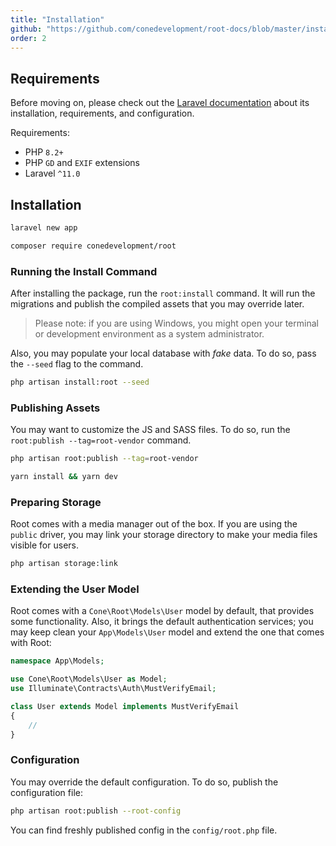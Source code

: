 ```yaml
---
title: "Installation"
github: "https://github.com/conedevelopment/root-docs/blob/master/installation.md"
order: 2
---
```


## Requirements

Before moving on, please check out the [Laravel documentation](https://laravel.com/docs/master/installation) about its installation, requirements, and configuration.

Requirements:

- PHP `8.2+`
- PHP `GD` and `EXIF` extensions
- Laravel `^11.0`

## Installation

```sh
laravel new app

composer require conedevelopment/root
```

### Running the Install Command

After installing the package, run the `root:install` command. It will run the migrations and publish the compiled assets that you may override later.

> Please note: if you are using Windows, you might open your terminal or development environment as a system administrator.

Also, you may populate your local database with _fake_ data. To do so, pass the `--seed` flag to the command.

```sh
php artisan install:root --seed
```

### Publishing Assets

You may want to customize the JS and SASS files. To do so, run the `root:publish --tag=root-vendor` command.

```sh
php artisan root:publish --tag=root-vendor

yarn install && yarn dev
```

### Preparing Storage

Root comes with a media manager out of the box. If you are using the `public` driver, you may link your storage directory to make your media files visible for users.

```sh
php artisan storage:link
```

### Extending the User Model

Root comes with a `Cone\Root\Models\User` model by default, that provides some functionality. Also, it brings the default authentication services; you may keep clean your `App\Models\User` model and extend the one that comes with Root:

```php
namespace App\Models;

use Cone\Root\Models\User as Model;
use Illuminate\Contracts\Auth\MustVerifyEmail;

class User extends Model implements MustVerifyEmail
{
    //
}
```

### Configuration

You may override the default configuration. To do so, publish the configuration file:

```sh
php artisan root:publish --root-config
```

You can find freshly published config in the `config/root.php` file.
